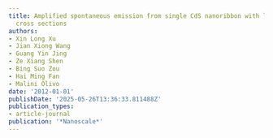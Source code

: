 ```yaml
---
title: Amplified spontaneous emission from single CdS nanoribbon with low symmetric
  cross sections
authors:
- Xin Long Xu
- Jian Xiong Wang
- Guang Yin Jing
- Ze Xiang Shen
- Bing Suo Zou
- Hai Ming Fan
- Malini Olivo
date: '2012-01-01'
publishDate: '2025-05-26T13:36:33.811488Z'
publication_types:
- article-journal
publication: '*Nanoscale*'
---
```

